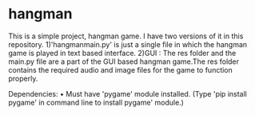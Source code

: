 # hangman

This is a simple project, hangman game.
I have two versions of it in this repository.
1)'hangmanmain.py' is just a single file in which the hangman game is played in text based interface.
2)GUI : The res folder and the main.py file are a part of the GUI based hangman game.The res folder contains the required audio and image files for the game to function properly.

Dependencies:
• Must have 'pygame' module installed.
(Type 'pip install pygame' in command line to install pygame' module.)
